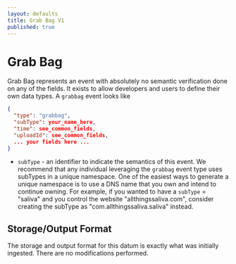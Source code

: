 ```yaml
---
layout: defaults
title: Grab Bag V1
published: true
---
```

# Grab Bag

Grab Bag represents an event with absolutely no semantic verification done on any of the fields. It exists to allow developers and users to define their own data types. A `grabbag` event looks like

~~~json
{
  "type": "grabbag",
  "subType": your_name_here,
  "time": see_common_fields,
  "uploadId": see_common_fields,
  ... your fields here ...
}
~~~

* `subType` - an identifier to indicate the semantics of this event. We recommend that any individual leveraging the `grabbag` event type uses subTypes in a unique namespace. One of the easiest ways to generate a unique namespace is to use a DNS name that you own and intend to continue owning. For example, if you wanted to have a `subType` = "saliva" and you control the website "allthingssaliva.com", consider creating the subType as "com.allthingssaliva.saliva" instead.

## Storage/Output Format

The storage and output format for this datum is exactly what was initially ingested. There are no modifications performed.